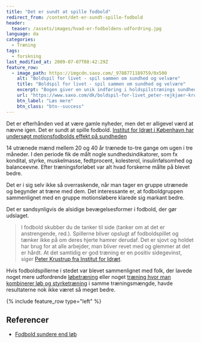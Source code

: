 ```yaml
---
title: "Det er sundt at spille fodbold"
redirect_from: /content/det-er-sundt-spille-fodbold
header:
  teaser: /assets/images/hvad-er-fodboldens-udfordring.jpg
language: da
categories:
  - Træning
tags:
  - forskning
last_modified_at: 2009-07-07T08:42:29Z
feature_row:
  - image_path: https://imgcdn.saxo.com/_9788771189759/0x500
    alt: "Boldspil for livet - spil sammen om sundhed og velvære"
    title: "Boldspil for livet - spil sammen om sundhed og velvære"
    excerpt: "Bogen giver en unik indføring i holdspilstrænings sundhedsfremmende effekter dokumenteret gennem mange års forskning og specifikt fem år i regi af Center for Holdspil og Sundhed – et internationalt anerkendt forsknings- og videnscenter ved Københavns Universitet."
    url: "https://www.saxo.com/dk/boldspil-for-livet_peter-rejkjaer-krustrupjens-bangsbo_haeftet_9788771189759"
    btn_label: "Læs mere"
    btn_class: "btn--success"
---
```


Det er efterhånden ved at være gamle nyheder, men det er alligevel værd at nævne igen. Det er sundt at spille fodbold. [Institut for Idræt i København har undersøgt motionsfodbolds effekt på sundheden](http://www.ifi.ku.dk/)

14 utrænede mænd mellem 20 og 40 år trænede to-tre gange om ugen i tre måneder. I den periode fik de målt nogle sundhedsindikatorer, som fx kondital, styrke, muskelmasse, fedtprocent, kolesterol, insulinfølsomhed og balanceevne. Efter træningsforløbet var alt hvad forskerne målte på blevet bedre.

Det er i sig selv ikke så overraskende, når man tager en gruppe utrænede og begynder at træne med dem. Det interessante er, at fodboldgruppen sammenlignet med en gruppe motionsløbere klarede sig markant bedre.

Det er sandsynligvis de alsidige bevægelsesformer i fodbold, der gør udslaget.

> I fodbold skubber du de tanker til side (tanker om at det er anstrengende, red.). Spillerne bliver opslugt af fodboldspillet og tænker ikke på om deres hjerte hamrer derudaf. Det er sjovt og holdet har brug for at alle arbejder, man bliver revet med og glemmer at det er hårdt. At det samtidig er god træning er en positiv sidegevinst, siger [Peter Krustrup fra Institut for Idræt](http://www.ifi.ku.dk/Forskning/projekter/integreret_fysiologi/pk_fodbold_maend/motionsfodbold/).

Hvis fodboldspillerne i stedet var blevet sammenlignet med folk, der lavede noget mere udfordrende [løbetræning](http://motionsplan.dk/artikel/4-minutters-haard-intervaltraening-bedre-end-en-times-moderat-loeb) eller noget [træning hvor man kombinerer løb og styrketræning](https://www.motionsplan.dk/artikel/bedste-kombination-af-loeb-og-styrketraening/) i samme træningsmængde, havde resultaterne nok ikke været så meget bedre.

{% include feature_row type="left" %}

## Referencer

- [Fodbold sundere end løb](http://www.kropogfysik.dk/Default.aspx?ID=143&M=News&PID=257&NewsID=3656)
